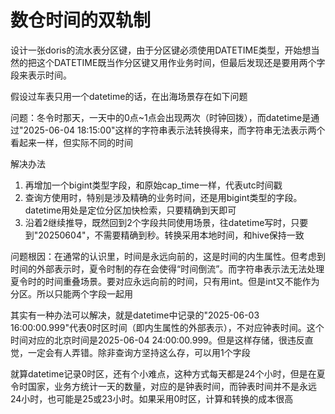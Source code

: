 # 数仓时间的双轨制

设计一张doris的流水表分区键，由于分区键必须使用DATETIME类型，开始想当然的把这个DATETIME既当作分区键又用作业务时间，但最后发现还是要用两个字段来表示时间。

假设过车表只用一个datetime的话，在出海场景存在如下问题

问题：冬令时那天，一天中的0点~1点会出现两次（时钟回拨），而datetime是通过"2025-06-04 18:15:00"这样的字符串表示法转换得来，而字符串无法表示两个看起来一样，但实际不同的时间

解决办法

1. 再增加一个bigint类型字段，和原始cap_time一样，代表utc时间戳
2. 查询方使用时，特别是涉及精确的业务时间，还是用bigint类型的字段。datetime用处是定位分区加快检索，只要精确到天即可
3. 沿着2继续推导，既然回到2个字段共同使用场景，往datetime写时，只要到"20250604"，不需要精确到秒。转换采用本地时间，和hive保持一致

问题根因：在通常的认识里，时间是永远向前的，这是时间的内生属性。但考虑到时间的外部表示时，夏令时制的存在会使得“时间倒流”。而字符串表示法无法处理夏令时的时间重叠场景。要对应永远向前的时间，只有用int。但是int又不能作为分区。所以只能两个字段一起用

其实有一种办法可以解决，就是datetime中记录的"2025-06-03 16:00:00.999"代表0时区时间（即内生属性的外部表示），不对应钟表时间。这个时间对应的北京时间是2025-06-04 24:00:00.999。但是这样存储，很违反直觉，一定会有人弄错。除非查询方坚持这么存，可以用1个字段

就算datetime记录0时区，还有个小难点，这种方式每天都是24个小时，但是在夏令时国家，业务方统计一天的数量，对应的是钟表时间，而钟表时间并不是永远24小时，也可能是25或23小时。如果采用0时区，计算和转换的成本很高
